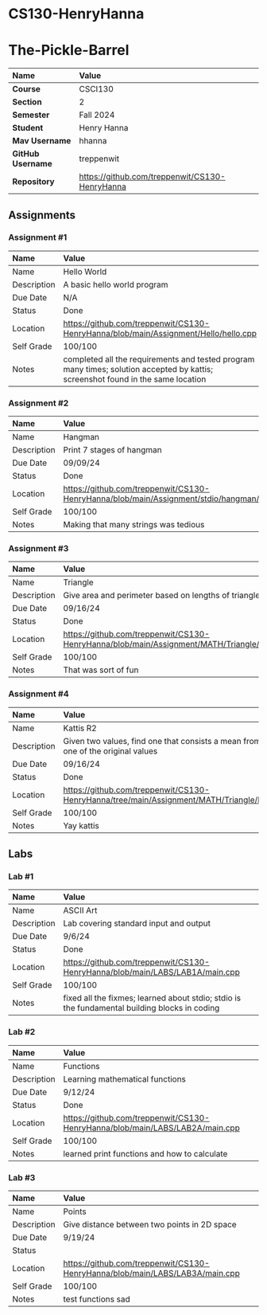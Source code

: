 
# CS130-HenryHanna

# The-Pickle-Barrel


| Name | Value |
| :--- | :--- |
| **Course** | CSCI130 |
| **Section** | 2 |
| **Semester** | Fall 2024 |
| **Student** | Henry Hanna |
| **Mav Username**            | hhanna |
| **GitHub Username**         | treppenwit |
| **Repository**          | https://github.com/treppenwit/CS130-HenryHanna |

## Assignments

### Assignment #1
| Name | Value |
| :--- | :--- |
| Name | Hello World |
| Description | A basic hello world program |
| Due Date | N/A |
| Status | Done |
| Location | https://github.com/treppenwit/CS130-HenryHanna/blob/main/Assignment/Hello/hello.cpp |
| Self Grade | 100/100 |
| Notes | completed all the requirements and tested program many times; solution accepted by kattis; screenshot found in the same location |
### Assignment #2
| Name | Value |
| :--- | :--- |
| Name | Hangman |
| Description | Print 7 stages of hangman |
| Due Date | 09/09/24 |
| Status | Done |
| Location | https://github.com/treppenwit/CS130-HenryHanna/blob/main/Assignment/stdio/hangman/main.cpp |
| Self Grade | 100/100 |
| Notes | Making that many strings was tedious |
### Assignment #3
| Name | Value |
| :--- | :--- |
| Name | Triangle |
| Description | Give area and perimeter based on lengths of triangle sides |
| Due Date | 09/16/24 |
| Status | Done |
| Location | https://github.com/treppenwit/CS130-HenryHanna/blob/main/Assignment/MATH/Triangle/main.cpp |
| Self Grade | 100/100 |
| Notes | That was sort of fun |
### Assignment #4
| Name | Value |
| :--- | :--- |
| Name | Kattis R2 |
| Description | Given two values, find one that consists a mean from one of the original values |
| Due Date | 09/16/24 |
| Status | Done |
| Location | https://github.com/treppenwit/CS130-HenryHanna/tree/main/Assignment/MATH/Triangle/R2 |
| Self Grade | 100/100 |
| Notes | Yay kattis |
## Labs

### Lab #1
| Name | Value |
| :--- | :--- |
| Name | ASCII Art |
| Description | Lab covering standard input and output |
| Due Date | 9/6/24 |
| Status | Done |
| Location | https://github.com/treppenwit/CS130-HenryHanna/blob/main/LABS/LAB1A/main.cpp |
| Self Grade | 100/100 |
| Notes | fixed all the fixmes; learned about stdio; stdio is the fundamental building blocks in coding |
### Lab #2
| Name | Value |
| :--- | :--- |
| Name | Functions |
| Description | Learning mathematical functions |
| Due Date | 9/12/24 |
| Status | Done |
| Location | https://github.com/treppenwit/CS130-HenryHanna/blob/main/LABS/LAB2A/main.cpp |
| Self Grade | 100/100 |
| Notes | learned print functions and how to calculate |
### Lab #3
| Name | Value |
| :--- | :--- |
| Name | Points |
| Description | Give distance between two points in 2D space |
| Due Date | 9/19/24 |
| Status |  |
| Location | https://github.com/treppenwit/CS130-HenryHanna/blob/main/LABS/LAB3A/main.cpp |
| Self Grade | 100/100 |
| Notes | test functions sad |


